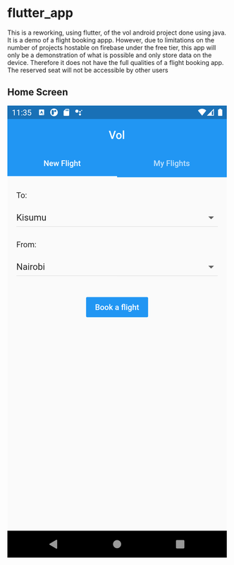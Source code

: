 # flutter_app

This is a reworking, using flutter, of the vol android project done using java. It is a demo of a flight booking appp.
However, due to limitations on the number of projects hostable on firebase under the free tier,
this app will only be a demonstration of what is possible and only store data on the device.
Therefore it does not have the full qualities of a flight booking app. The reserved seat will not be
accessible by other users

## Home Screen
<img src=https://github.com/mboyamike/vol_flutter/blob/master/Screenshot_1605688539.png />

